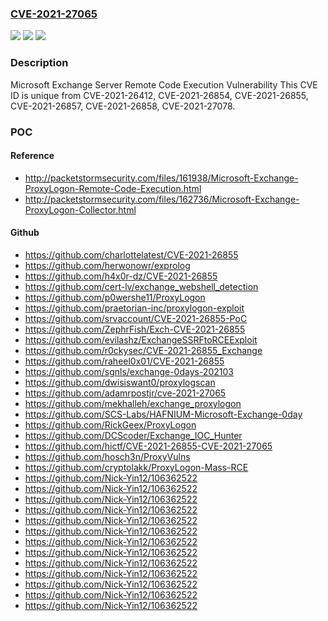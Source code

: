 ### [CVE-2021-27065](https://cve.mitre.org/cgi-bin/cvename.cgi?name=CVE-2021-27065)
![](https://img.shields.io/static/v1?label=Product&message=Microsoft%20Exchange%20Server%202019%20Cumulative%20Update%208&color=blue)
![](https://img.shields.io/static/v1?label=Version&message=n%2Fa&color=blue)
![](https://img.shields.io/static/v1?label=Vulnerability&message=Remote%20Code%20Execution&color=brighgreen)

### Description

Microsoft Exchange Server Remote Code Execution Vulnerability This CVE ID is unique from CVE-2021-26412, CVE-2021-26854, CVE-2021-26855, CVE-2021-26857, CVE-2021-26858, CVE-2021-27078.

### POC

#### Reference
- http://packetstormsecurity.com/files/161938/Microsoft-Exchange-ProxyLogon-Remote-Code-Execution.html
- http://packetstormsecurity.com/files/162736/Microsoft-Exchange-ProxyLogon-Collector.html

#### Github
- https://github.com/charlottelatest/CVE-2021-26855
- https://github.com/herwonowr/exprolog
- https://github.com/h4x0r-dz/CVE-2021-26855
- https://github.com/cert-lv/exchange_webshell_detection
- https://github.com/p0wershe11/ProxyLogon
- https://github.com/praetorian-inc/proxylogon-exploit
- https://github.com/srvaccount/CVE-2021-26855-PoC
- https://github.com/ZephrFish/Exch-CVE-2021-26855
- https://github.com/evilashz/ExchangeSSRFtoRCEExploit
- https://github.com/r0ckysec/CVE-2021-26855_Exchange
- https://github.com/raheel0x01/CVE-2021-26855
- https://github.com/sgnls/exchange-0days-202103
- https://github.com/dwisiswant0/proxylogscan
- https://github.com/adamrpostjr/cve-2021-27065
- https://github.com/mekhalleh/exchange_proxylogon
- https://github.com/SCS-Labs/HAFNIUM-Microsoft-Exchange-0day
- https://github.com/RickGeex/ProxyLogon
- https://github.com/DCScoder/Exchange_IOC_Hunter
- https://github.com/hictf/CVE-2021-26855-CVE-2021-27065
- https://github.com/hosch3n/ProxyVulns
- https://github.com/cryptolakk/ProxyLogon-Mass-RCE
- https://github.com/Nick-Yin12/106362522
- https://github.com/Nick-Yin12/106362522
- https://github.com/Nick-Yin12/106362522
- https://github.com/Nick-Yin12/106362522
- https://github.com/Nick-Yin12/106362522
- https://github.com/Nick-Yin12/106362522
- https://github.com/Nick-Yin12/106362522
- https://github.com/Nick-Yin12/106362522
- https://github.com/Nick-Yin12/106362522
- https://github.com/Nick-Yin12/106362522
- https://github.com/Nick-Yin12/106362522
- https://github.com/Nick-Yin12/106362522
- https://github.com/Nick-Yin12/106362522

